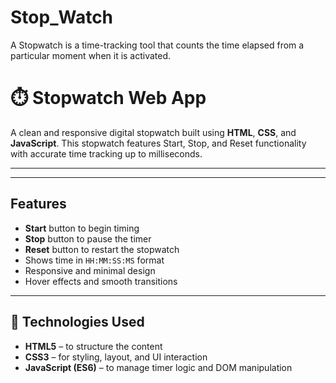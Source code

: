 # Stop_Watch
A Stopwatch is a time-tracking tool that counts the time elapsed from a particular moment when it is activated.

# ⏱️ Stopwatch Web App

A clean and responsive digital stopwatch built using **HTML**, **CSS**, and **JavaScript**. This stopwatch features Start, Stop, and Reset functionality with accurate time tracking up to milliseconds.

---

---

##  Features

-  **Start** button to begin timing
-  **Stop** button to pause the timer
-  **Reset** button to restart the stopwatch
-  Shows time in `HH:MM:SS:MS` format
-  Responsive and minimal design
-  Hover effects and smooth transitions

---

## 🧩 Technologies Used

- **HTML5** – to structure the content
- **CSS3** – for styling, layout, and UI interaction
- **JavaScript (ES6)** – to manage timer logic and DOM manipulation






